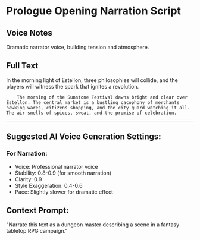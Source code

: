 # Prologue Opening Narration Script

## Voice Notes
Dramatic narrator voice, building tension and atmosphere.

## Full Text
In the morning light of Estellon, three philosophies will collide, and the players will witness the spark that ignites a revolution. 
        
        The morning of the Sunstone Festival dawns bright and clear over Estellon. The central market is a bustling cacophony of merchants hawking wares, citizens shopping, and the city guard watching it all. The air smells of spices, sweat, and the promise of celebration.

---

## Suggested AI Voice Generation Settings:

### For Narration:
- Voice: Professional narrator voice
- Stability: 0.8-0.9 (for smooth narration)
- Clarity: 0.9
- Style Exaggeration: 0.4-0.6
- Pace: Slightly slower for dramatic effect

## Context Prompt:
"Narrate this text as a dungeon master describing a scene in a fantasy tabletop RPG campaign."
